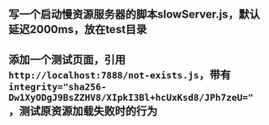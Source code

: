 写一个启动慢资源服务器的脚本slowServer.js，默认延迟2000ms，放在test目录
---
添加一个测试页面，引用`http://localhost:7888/not-exists.js`，带有`integrity="sha256-Dw1XyODgJ9BsZZHV8/XIpkI3Bl+hcUxKsd8/JPh7zeU="`，测试原资源加载失败时的行为
---